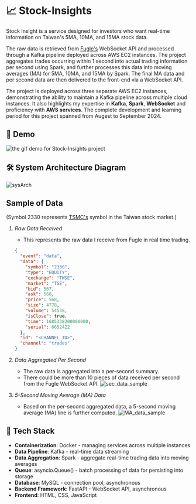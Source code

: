 # 📈 Stock-Insights

Stock Insight is a service designed for investors who want real-time information on Taiwan's 5MA, 10MA, and 15MA stock data.

The raw data is retrieved from [Fugle's](https://developer.fugle.tw/)
WebSocket API and processed through a Kafka pipeline deployed across AWS EC2 instances. The project aggregates trades occurring within 1 second into actual trading information per second using Spark, and further processes this data into moving averages (MA) for 5MA, 10MA, and 15MA by Spark. The final MA data and per second data are then delivered to the front-end via a WebSocket API.

The project is deployed across three separate AWS EC2 instances, demonstrating the ability to maintain a Kafka pipeline across multiple cloud instances. It also highlights my expertise in **Kafka**, **Spark**, **WebSocket** and proficiency with **AWS services**. The complete development and learning period for this project spanned from Augest to September 2024.

## 🎥 Demo

![the gif demo for Stock-Insights project](https://github.com/user-attachments/assets/28e1eb1c-4ddb-43ae-b193-40332d1b9790)

## 🛠️ System Architecture Diagram

![sysArch](https://github.com/user-attachments/assets/47914c67-714b-479a-8d2c-87875f692f1c)

## Sample of Data
(Symbol 2330 represents [TSMC's](https://www.tsmc.com/english) symbol in the Taiwan stock market.)

1. *Raw Data Received*
    - This represents the raw data I receive from Fugle in real time trading.
    ```json
    {
      "event": "data",
      "data": {
        "symbol": "2330",
        "type": "EQUITY",
        "exchange": "TWSE",
        "market": "TSE",
        "bid": 567,
        "ask": 568,
        "price": 568,
        "size": 4778,
        "volume": 54538,
        "isClose": true,
        "time": 1685338200000000,
        "serial": 6652422
      },
      "id": "<CHANNEL_ID>",
      "channel": "trades"
    }
    ```
2. *Data Aggregated Per Second*
    - The raw data is aggregated into a per-second summary.
    - There could be more than 10 pieces of data received per second from the Fugle WebSocket API.
    ![sec_data_sample](https://github.com/user-attachments/assets/b0569679-530e-4e4c-8b19-e7dd979fd97d)

3. *5-Second Moving Average (MA) Data*
    - Based on the per-second aggregated data, a 5-second moving average (MA) line is further computed.
    ![MA_data_sample](https://github.com/user-attachments/assets/1d2453ae-13b8-4971-a614-a096f645274f)

## 🧰 Tech Stack

- **Containerization**: Docker - managing services across multiple instances
- **Data Pipeline**: Kafka - real-time data streaming
- **Data Aggregation**: Spark - aggregate real-time trading data into moving averages
- **Queue**: asyncio.Queue() - batch processing of data for persisting into storage
- **Database**: MySQL - connection pool, asynchronous
- **Backend Framework**: FastAPI - WebSocket API, asynchronous
- **Frontend**: HTML, CSS, JavaScript

